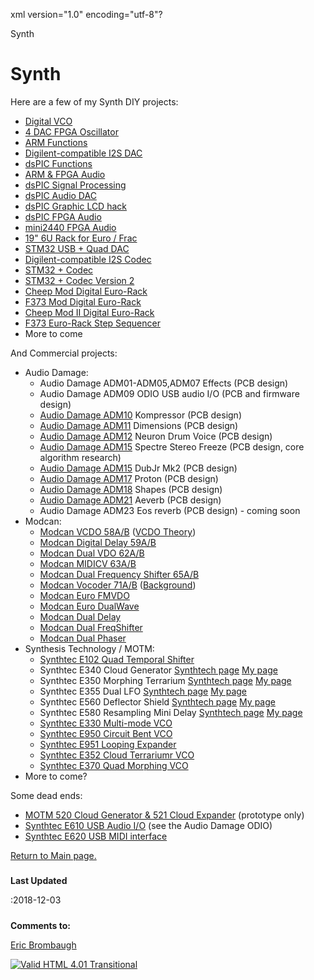 xml version="1.0" encoding="utf-8"?



Synth




# Synth


Here are a few of my Synth DIY projects:
* [Digital VCO](dvco/index.html)
* [4 DAC FPGA Oscillator](http://www.fpga.synth.net/pmwiki/pmwiki.php?n=FPGASynth.4DACOscillator)
* [ARM Functions](armfun/index.html)
* [Digilent-compatible I2S DAC](audiodac/index.html)
* [dsPIC Functions](dsPICfun/index.html)
* [ARM & FPGA Audio](armfpga/index.html)
* [dsPIC Signal Processing](dsPIC_sp/index.html)
* [dsPIC Audio DAC](dsPIC_adac/index.html)
* [dsPIC Graphic LCD hack](dsPIC_lcd/index.html)
* [dsPIC FPGA Audio](dsPIC_fpga/index.html)
* [mini2440 FPGA Audio](mini_2440_fpga/index.html)
* [19" 6U Rack for Euro / Frac](rack/index.html)
* [STM32 USB + Quad DAC](stm32_4chl/index.html)
* [Digilent-compatible I2S Codec](codec_pmod/index.html)
* [STM32 + Codec](stm32f4_codec/index.html)
* [STM32 + Codec Version 2](stm32f4_codec_v2/index.html)
* [Cheep Mod Digital Euro-Rack](cheep_mod/index.html)
* [F373 Mod Digital Euro-Rack](f373_mod/index.html)
* [Cheep Mod II Digital Euro-Rack](cheep2/index.html)
* [F373 Euro-Rack Step Sequencer](f373_seq2/index.html)
* More to come


And Commercial projects:
* Audio Damage:
	+ Audio Damage ADM01-ADM05,ADM07 Effects (PCB design)
	+ Audio Damage ADM09 ODIO USB audio I/O (PCB and firmware design)
	+ [Audio Damage ADM10](https://audiodamage.com/collections/eurorack/products/adm10-kompressor) Kompressor (PCB design)
	+ [Audio Damage ADM11](https://audiodamage.com/collections/eurorack/products/adm11-dimensions) Dimensions (PCB design)
	+ [Audio Damage ADM12](https://audiodamage.com/collections/eurorack/products/adm12-neuron) Neuron Drum Voice (PCB design)
	+ [Audio Damage ADM15](https://audiodamage.com/collections/eurorack/products/adm15-spectre) Spectre Stereo Freeze (PCB design, core algorithm research)
	+ [Audio Damage ADM15](https://audiodamage.com/collections/eurorack/products/adm16-dubjr-mk2) DubJr Mk2 (PCB design)
	+ [Audio Damage ADM17](https://audiodamage.com/collections/eurorack/products/adm17-proton) Proton (PCB design)
	+ [Audio Damage ADM18](https://audiodamage.com/collections/eurorack/products/adm18-shapes) Shapes (PCB design)
	+ [Audio Damage ADM21](https://audiodamage.com/collections/eurorack/products/adm21-aeverb-mk2) Aeverb (PCB design)
	+ Audio Damage ADM23 Eos reverb (PCB design) - coming soon
* Modcan:
	+ [Modcan VCDO 58A/B](http://www.modcan.com/bmodules/VCDO.html) ([VCDO Theory](vcdo/index.html))
	+ [Modcan Digital Delay 59A/B](http://www.modcan.com/bmodules/delay.html)
	+ [Modcan Dual VDO 62A/B](http://www.modcan.com/bmodules/DualVDO.html)
	+ [Modcan MIDICV 63A/B](http://www.modcan.com/bmodules/midicv.html)
	+ [Modcan Dual Frequency Shifter 65A/B](http://www.modcan.com/bmodules/dualfs.html)
	+ [Modcan Vocoder 71A/B](http://www.modcan.com/bmodules/vocoder.html) ([Background](vocoder/index.html))
	+ [Modcan Euro FMVDO](http://www.modcan.com/emodules/fmvdo.html)
	+ [Modcan Euro DualWave](http://www.modcan.com/emodules/dualwave.html)
	+ [Modcan Dual Delay](http://www.modcan.com/emodules/dualdelay.html)
	+ [Modcan Dual FreqShifter](http://modcan.com/emodules/dualfreqshifter.html)
	+ [Modcan Dual Phaser](http://modcan.com/emodules/dualphaser.html)
* Synthesis Technology / MOTM:
	+ [Synthtec E102 Quad Temporal Shifter](http://synthtech.com/eurorack/E102/)
	+ Synthtec E340 Cloud Generator [Synthtech page](http://synthtech.com/eurorack/E340/) [My page](e340/index.html)
	+ Synthtec E350 Morphing Terrarium [Synthtech page](http://synthtech.com/eurorack/E350/) [My page](e350/index.html)
	+ Synthtec E355 Dual LFO [Synthtech page](http://synthtech.com/eurorack/E355/) [My page](e355/index.html)
	+ Synthtec E560 Deflector Shield [Synthtech page](http://synthtech.com/eurorack/E560/) [My page](e560/index.html)
	+ Synthtec E580 Resampling Mini Delay [Synthtech page](http://synthtech.com/eurorack/E580/) [My page](e580/index.html)
	+ [Synthtec E330 Multi-mode VCO](http://synthtech.com/eurorack/E330/)
	+ [Synthtec E950 Circuit Bent VCO](http://synthtech.com/eurorack/E950/)
	+ [Synthtec E951 Looping Expander](http://synthtech.com/eurorack/E951/)
	+ [Synthtec E352 Cloud Terrariumr VCO](http://synthtech.com/eurorack/E352/)
	+ [Synthtec E370 Quad Morphing VCO](http://synthtech.com/eurorack/E370/)
* More to come?


Some dead ends:
* [MOTM 520 Cloud Generator & 521 Cloud Expander](motm520/index.html) (prototype only)
* [Synthtec E610 USB Audio I/O](e610/index.html) (see the Audio Damage ODIO)
* [Synthtec E620 USB MIDI interface](https://modulargrid.net/e/synthesis-technology-e620-midi-usb-host-device)


[Return to Main page.](../index.html)
##### 
**Last Updated**


:2018-12-03
##### 
**Comments to:**


[Eric Brombaugh](mailto:ebrombaugh1@cox.net)

[![Valid HTML 4.01 Transitional](http://www.w3.org/Icons/valid-html401)](http://validator.w3.org/check?uri=referer)










